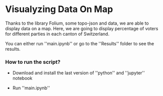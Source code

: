 # Visualyzing Data On Map

Thanks to the library Folium, some topo-json and data, we are able to display data on a map. 
Here, we are going to display percentage of voters for different parties in each canton of 
Switzerland.

You can either run ''main.ipynb'' or go to the ''Results'' folder to see the results.

### How to run the script?

- Download and install the last version of ''python'' and ''jupyter'' notebook

- Run ''main.ipynb''